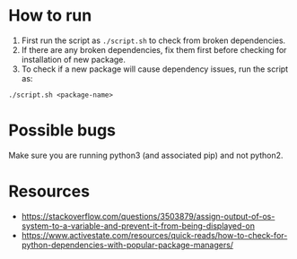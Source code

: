 # How to run
1. First run the script as ```./script.sh``` to check from broken dependencies.
2. If there are any broken dependencies, fix them first before checking for installation of new package.
3. To check if a new package will cause dependency issues, run the script as: 
```
./script.sh <package-name>
```

# Possible bugs
Make sure you are running python3 (and associated pip) and not python2.

# Resources  
- https://stackoverflow.com/questions/3503879/assign-output-of-os-system-to-a-variable-and-prevent-it-from-being-displayed-on  
- https://www.activestate.com/resources/quick-reads/how-to-check-for-python-dependencies-with-popular-package-managers/  

